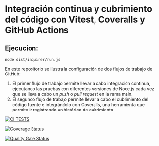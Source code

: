 # Integración continua y cubrimiento del código con Vitest, Coveralls y GitHub Actions

## Ejecucion:
```
node dist/inquirer/run.js
```

En este repositorio se ilustra la configuración de dos flujos de trabajo de GitHub:

1. El primer flujo de trabajo permite llevar a cabo integración continua, ejecutando las pruebas con diferentes
versiones de Node.js cada vez que se lleva a cabo un *push* o *pull request* en la rama main.
2. El segundo flujo de trabajo permite llevar a cabo el cubrimiento del código fuente e integrándolo con
Coveralls, una herramienta que permite ir registrando un histórico de cubrimiento

[![CI TESTS](https://github.com/ULL-ESIT-INF-DSI-2425/prct07-witcher-datamodel-groupn/actions/workflows/ci.yml/badge.svg)](https://github.com/ULL-ESIT-INF-DSI-2425/prct07-witcher-datamodel-groupn/actions/workflows/ci.yml)

[![Coverage Status](https://coveralls.io/repos/github/ULL-ESIT-INF-DSI-2425/prct07-witcher-datamodel-groupn/badge.svg?branch=main)](https://coveralls.io/github/ULL-ESIT-INF-DSI-2425/prct07-witcher-datamodel-groupn?branch=main)

[![Quality Gate Status](https://sonarcloud.io/api/project_badges/measure?project=ULL-ESIT-INF-DSI-2425_prct07-witcher-datamodel-groupn&metric=alert_status)](https://sonarcloud.io/summary/new_code?id=ULL-ESIT-INF-DSI-2425_prct07-witcher-datamodel-groupn)

